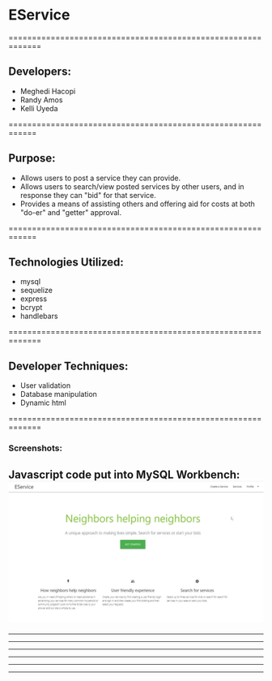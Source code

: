 # EService

=============================================================

## Developers:
- Meghedi Hacopi
- Randy Amos
- Kelli Uyeda

============================================================

## Purpose:
- Allows users to post a service they can provide.  
- Allows users to search/view posted services by other users, and in response they can "bid" for that service.
- Provides a means of assisting others and offering aid for costs at both "do-er" and "getter" approval.

============================================================

## Technologies Utilized:
- mysql
- sequelize
- express
- bcrypt
- handlebars

=============================================================

## Developer Techniques:
- User validation
- Database manipulation
- Dynamic html

=============================================================


 ### Screenshots:

Javascript code put into MySQL Workbench:
![initial load](/README/homepage.jpg)
--------------------------------------------------------------

--------------------------------------------------------------

--------------------------------------------------------------

--------------------------------------------------------------

--------------------------------------------------------------

--------------------------------------------------------------

--------------------------------------------------------------

